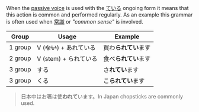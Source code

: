 When the [passive voice](137) is used with the [ている](44) ongoing form it means that this action is common and performed regularly.
As an example this grammar is often used when [常識](w1356000) or *"common sense"* is involved.

|Group|Usage|Example|
|-|-|-|
|1 group|V (~~ない~~) + あれている|買わ**られてい**ます|
|2 group|V (stem) + られている|食べ**られてい**ます|
|3 group|する|さ**れてい**ます|
|3 group|くる|こ**られてい**ます|

>日本中はお箸は使**われて**います。In Japan chopsticks are commonly used.